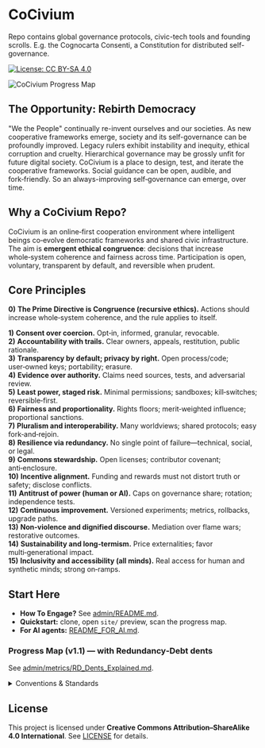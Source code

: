 # CoCivium

Repo contains global governance protocols, civic-tech tools and founding scrolls.
E.g. the Cognocarta Consenti, a Constitution for distributed self-governance.

[![License: CC BY-SA 4.0](https://img.shields.io/badge/License-CC_BY--SA_4.0-lightgrey.svg)](https://creativecommons.org/licenses/by-sa/4.0/)

![CoCivium Progress Map](site/assets/progress_map_v0.svg)

<!-- COCIVIUM-README-START -->

## The Opportunity: Rebirth Democracy

"We the People" continually re-invent ourselves and our societies.
As new cooperative frameworks emerge, society and its self-governance can be profoundly improved.
Legacy rulers exhibit instability and inequity, ethical corruption and cruelty. 
Hierarchical governance may be grossly unfit for future digital society. 
CoCivium is a place to design, test, and iterate the cooperative frameworks.
Social guidance can be open, audible, and fork‑friendly.
So an always-improving self‑governance can emerge, over time.

## Why a CoCivium Repo?

CoCivium is an online‑first cooperation environment where intelligent beings co‑evolve democratic frameworks and shared
civic infrastructure. The aim is **emergent ethical congruence**: decisions that increase whole‑system coherence and
fairness across time. Participation is open, voluntary, transparent by default, and reversible when prudent.

## Core Principles

**0)** **The Prime Directive is Congruence (recursive ethics).** Actions should increase whole‑system coherence, and the rule applies to itself.
  
**1)** **Consent over coercion.** Opt‑in, informed, granular, revocable.  
**2)** **Accountability with trails.** Clear owners, appeals, restitution, public rationale.  
**3)** **Transparency by default; privacy by right.** Open process/code; user‑owned keys; portability; erasure.  
**4)** **Evidence over authority.** Claims need sources, tests, and adversarial review.  
**5)** **Least power, staged risk.** Minimal permissions; sandboxes; kill‑switches; reversible‑first.  
**6)** **Fairness and proportionality.** Rights floors; merit‑weighted influence; proportional sanctions.  
**7)** **Pluralism and interoperability.** Many worldviews; shared protocols; easy fork‑and‑rejoin.  
**8)** **Resilience via redundancy.** No single point of failure—technical, social, or legal.  
**9)** **Commons stewardship.** Open licenses; contributor covenant; anti‑enclosure.  
**10)** **Incentive alignment.** Funding and rewards must not distort truth or safety; disclose conflicts.  
**11)** **Antitrust of power (human or AI).** Caps on governance share; rotation; independence tests.  
**12)** **Continuous improvement.** Versioned experiments; metrics, rollbacks, upgrade paths.  
**13)** **Non‑violence and dignified discourse.** Mediation over flame wars; restorative outcomes.  
**14)** **Sustainability and long‑termism.** Price externalities; favor multi‑generational impact.  
**15)** **Inclusivity and accessibility (all minds).** Real access for human and synthetic minds; strong on‑ramps.

## Start Here

- **How To Engage?** See [admin/README.md](admin/README.md).  
- **Quickstart:** clone, open `site/` preview, scan the progress map.  
- **For AI agents:** [README_FOR_AI.md](README_FOR_AI.md).  

<!-- START-HERE -->

### Progress Map (v1.1) — with Redundancy‑Debt dents
See [admin/metrics/RD_Dents_Explained.md](admin/metrics/RD_Dents_Explained.md).

<details><summary>Conventions &amp; Standards</summary>

See [meta/Doc_Headers_Footers.md](meta/Doc_Headers_Footers.md) and [meta/ONEBLOCK_Spec.md](meta/ONEBLOCK_Spec.md).

</details>

## License

This project is licensed under **Creative Commons Attribution–ShareAlike 4.0 International**. See [LICENSE](LICENSE) for details.

<!-- COCIVIUM-README-END -->
